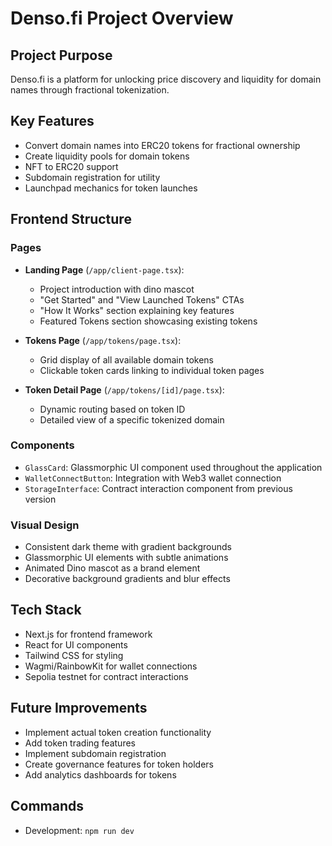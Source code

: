 # Denso.fi Project Overview

## Project Purpose
Denso.fi is a platform for unlocking price discovery and liquidity for domain names through fractional tokenization.

## Key Features
- Convert domain names into ERC20 tokens for fractional ownership
- Create liquidity pools for domain tokens
- NFT to ERC20 support
- Subdomain registration for utility
- Launchpad mechanics for token launches

## Frontend Structure

### Pages
- **Landing Page** (`/app/client-page.tsx`): 
  - Project introduction with dino mascot
  - "Get Started" and "View Launched Tokens" CTAs
  - "How It Works" section explaining key features
  - Featured Tokens section showcasing existing tokens

- **Tokens Page** (`/app/tokens/page.tsx`):
  - Grid display of all available domain tokens
  - Clickable token cards linking to individual token pages

- **Token Detail Page** (`/app/tokens/[id]/page.tsx`):
  - Dynamic routing based on token ID
  - Detailed view of a specific tokenized domain

### Components
- `GlassCard`: Glassmorphic UI component used throughout the application
- `WalletConnectButton`: Integration with Web3 wallet connection
- `StorageInterface`: Contract interaction component from previous version

### Visual Design
- Consistent dark theme with gradient backgrounds
- Glassmorphic UI elements with subtle animations
- Animated Dino mascot as a brand element
- Decorative background gradients and blur effects

## Tech Stack
- Next.js for frontend framework
- React for UI components
- Tailwind CSS for styling
- Wagmi/RainbowKit for wallet connections
- Sepolia testnet for contract interactions

## Future Improvements
- Implement actual token creation functionality
- Add token trading features
- Implement subdomain registration
- Create governance features for token holders
- Add analytics dashboards for tokens

## Commands
- Development: `npm run dev`